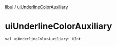 [libui](index.md) / [uiUnderlineColorAuxiliary](./ui-underline-color-auxiliary.md)

# uiUnderlineColorAuxiliary

`val uiUnderlineColorAuxiliary: UInt`